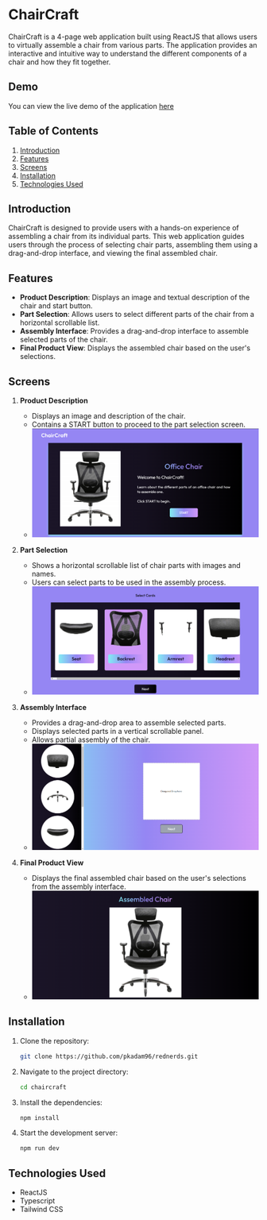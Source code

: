 # ChairCraft

ChairCraft is a 4-page web application built using ReactJS that allows users to virtually assemble a chair from various parts. The application provides an interactive and intuitive way to understand the different components of a chair and how they fit together.

## Demo

You can view the live demo of the application [here](https://rednerds-chaircraft.vercel.app/)

## Table of Contents

1. [Introduction](#introduction)
2. [Features](#features)
3. [Screens](#screens)
4. [Installation](#installation)
6. [Technologies Used](#technologies-used)

   
## Introduction

ChairCraft is designed to provide users with a hands-on experience of assembling a chair from its individual parts. This web application guides users through the process of selecting chair parts, assembling them using a drag-and-drop interface, and viewing the final assembled chair.


## Features

- **Product Description**: Displays an image and textual description of the chair and start button.
- **Part Selection**: Allows users to select different parts of the chair from a horizontal scrollable list.
- **Assembly Interface**: Provides a drag-and-drop interface to assemble selected parts of the chair.
- **Final Product View**: Displays the assembled chair based on the user's selections.


## Screens

1. **Product Description**
    - Displays an image and description of the chair.
    - Contains a START button to proceed to the part selection screen.
    - ![Product Description](chaircraft/screenshots/product_description.png)


2. **Part Selection**
    - Shows a horizontal scrollable list of chair parts with images and names.
    - Users can select parts to be used in the assembly process.
    - ![Part Selection](chaircraft/screenshots/part_selection.png)

3. **Assembly Interface**
    - Provides a drag-and-drop area to assemble selected parts.
    - Displays selected parts in a vertical scrollable panel.
    - Allows partial assembly of the chair.
    - ![Assembly Interface](chaircraft/screenshots/assembly_interface.png)

4. **Final Product View**
    - Displays the final assembled chair based on the user's selections from the assembly interface.
    - ![Final Product View](chaircraft/screenshots/final_product_view.png)



## Installation

1. Clone the repository:
    ```sh
    git clone https://github.com/pkadam96/rednerds.git
    ```
2. Navigate to the project directory:
    ```sh
    cd chaircraft
    ```
3. Install the dependencies:
    ```sh
    npm install
    ```
4. Start the development server:
    ```sh
    npm run dev
    ```

## Technologies Used

- ReactJS
- Typescript
- Tailwind CSS
